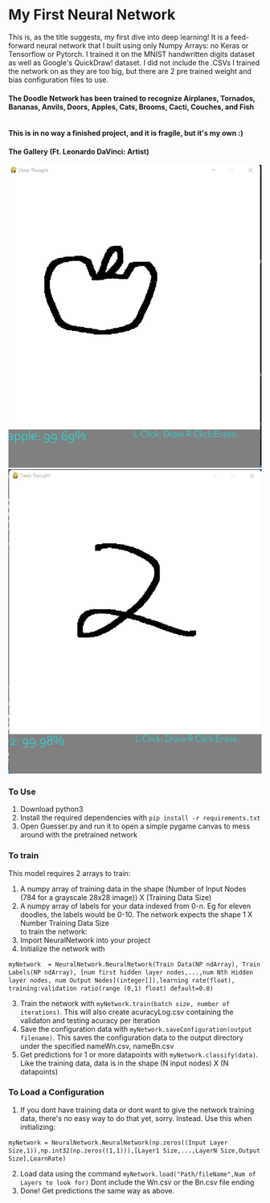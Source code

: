 # My First Neural Network
This is, as the title suggests, my first dive into deep learning! It is a feed-forward neural network that I built using only Numpy Arrays: no Keras or Tensorflow or Pytorch. I trained it on the MNIST handwritten digits dataset as well as Google's QuickDraw! dataset. I did not include the .CSVs I trained the network on as they are too big, but there are 2 pre trained weight and bias configuration files to use.
<br> 
#### The Doodle Network has been trained to recognize Airplanes, Tornados, Bananas, Anvils, Doors, Apples, Cats, Brooms, Cacti, Couches, and Fish
<br>**This is in no way a finished project, and it is fragile, but it's my own :)**
#### The Gallery (Ft. Leonardo DaVinci: Artist)
![This is an image](https://github.com/ethantomb/My-First-Neural-Network/blob/main/img/guiShowcaseApple.png)
![This is an image](https://github.com/ethantomb/My-First-Neural-Network/blob/main/img/guiShowcaseTwo.png)

### To Use
1) Download python3
2) Install the required dependencies with
```pip install -r requirements.txt```
3) Open Guesser.py and run it to open a simple pygame canvas to mess around with the pretrained network

### To train
This model requires 2 arrays to train: 
1) A numpy array of training data in the shape (Number of Input Nodes (784 for a grayscale 28x28 image)) X (Training Data Size) 
2) A numpy array of labels for your data indexed from 0-n. Eg for eleven doodles, the labels would be 0-10. The network expects the shape 1 X Number Training Data Size
<br> to train the network: <br>
1) Import NeuralNetwork into your project
2) Initialize the network with 
```
myNetwork  = NeuralNetwork.NeuralNetwork(Train Data(NP ndArray), Train Labels(NP ndArray), [num first hidden layer nodes,...,num Nth Hidden layer nodes, num Output Nodes](integer[]),learning rate(float), training:validation ratio(range (0,1) float) default=0.8)
 ```
 3) Train the network with ```myNetwork.train(batch size, number of iterations)```. This will also create acuracyLog.csv containing the validaton and testing acuracy per iteration<br>
 4) Save the configuration data with ```myNetwork.saveConfiguration(output filename)```. This saves the configuration data to the output directory under the specified nameWn.csv, nameBn.csv <br>
 5) Get predictions for 1 or more datapoints with ```myNetwork.classify(data)```. Like the training data, data is in the shape (N input nodes) X (N datapoints)<br>
 
 ### To Load a Configuration
 1) If you dont have training data or dont want to give the network training data, there's no easy way to do that yet, sorry. Instead. Use this when initializing:
 ```
myNetwork = NeuralNetwork.NeuralNetwork(np.zeros((Input Layer Size,1)),np.int32(np.zeros((1,1))),[Layer1 Size,...,LayerN Size,Output Size],LearnRate)
```
 2) Load data using the command ```myNetwork.load("Path/fileName",Num of Layers to look for)``` Dont include the Wn.csv or the Bn.csv file ending
 3) Done! Get predictions the same way as above. 
 
 




